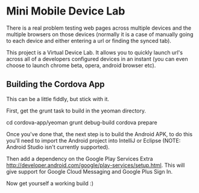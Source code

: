 Mini Mobile Device Lab
======================

There is a real problem testing web pages across multiple devices and the multiple browsers on those 
devices (normally it is a case of manually going to each device and either entering a url or finding 
the synced tab).

This project is a Virtual Device Lab.  It allows you to quickly launch url's across all of a 
developers configured devices in an instant (you can even choose to launch chrome beta, 
opera, android browser etc).


Building the Cordova App
------------------------

This can be a little fiddly, but stick with it.

First, get the grunt task to build in the yeoman directory.

cd cordova-app/yeoman
grunt debug-build
cordova prepare

Once you've done that, the next step is to build the Android APK, to do this you'll need to import the Android project into IntelliJ or Eclipse (NOTE: Android Studio isn't currently supported).

Then add a dependency on the Google Play Services Extra http://developer.android.com/google/play-services/setup.html. This will give support for Google Cloud Messaging and Google Plus Sign In.

Now get yourself a working build :)

